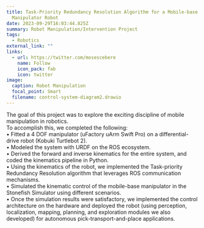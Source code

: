 ```yaml
---
title: Task-Priority Redundancy Resolution Algorithm for a Mobile-base
  Manipulator Robot
date: 2023-09-29T16:03:44.825Z
summary: R﻿obot Manipulation/Intervention Project
tags:
  - Robotics
external_link: ""
links:
  - url: https://twitter.com/mosescebere
    name: Follow
    icon_pack: fab
    icon: twitter
image:
  caption: Robot Manipulation
  focal_point: Smart
  filename: control-system-diagram2.drawio
---
```

The goal of this project was to explore the exciting discipline of mobile manipulation in robotics.\
To accomplish this, we completed the following:\
• Fitted a 4 DOF manipulator (uFactory uArm Swift Pro) on a differential-drive robot (Kobuki Turtlebot 2).\
• Modeled the system with URDF on the ROS ecosystem.\
• Derived the forward and inverse kinematics for the entire system, and coded the kinematics pipeline in Python.\
• Using the kinematics of the robot, we implemented the Task-priority Redundancy Resolution algorithm that leverages ROS communication mechanisms.\
• Simulated the kinematic control of the mobile-base manipulator in the Stonefish Simulator using different scenarios.\
• Once the simulation results were satisfactory, we implemented the control architecture on the hardware and deployed the robot (using perception, localization, mapping, planning, and exploration modules we also developed) for autonomous pick-transport-and-place applications.
